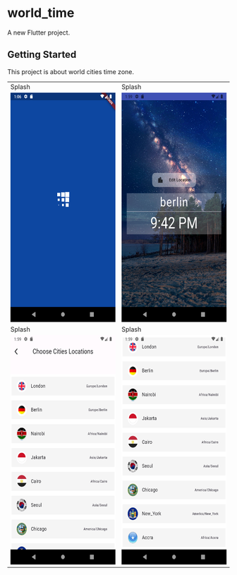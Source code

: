# world_time

A new Flutter project.

## Getting Started

This project is about world cities time zone.

<table>
  <tr>
    <td>Splash</td>
    <td>Splash</td>
  </tr>
  
  <tr>
    <td><img src="https://github.com/imziaurrehman/worldcitiestimezone/blob/main/assets/Screenshot_1710619574.png" width=270 height=520></td>
    <td><img src="https://github.com/imziaurrehman/worldcitiestimezone/blob/main/assets/Screenshot_1710622741.png" width=270 height=520></td>
  </tr>

<tr>
    <td>Splash</td>
    <td>Splash</td>
  
  </tr>
<td><img src="https://github.com/imziaurrehman/worldcitiestimezone/blob/main/assets/Screenshot_1710622792.png" width=270 height=520></td>
    <td><img src="https://github.com/imziaurrehman/worldcitiestimezone/blob/main/assets/Screenshot_1710622799.png" width=270 height=520></td>
  <tr>
  
  </tr>
 </table>

